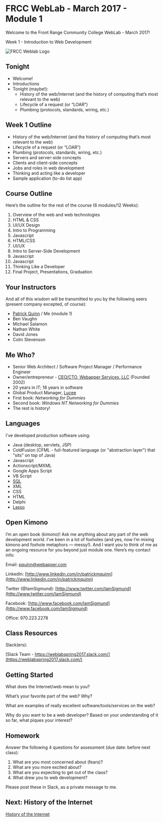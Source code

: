 # FRCC WebLab - March 2017 - Module 1

Welcome to the Front Range Community College WebLab - March 2017!

Week 1 - Introduction to Web Development

![FRCC Weblab Logo](/img/weblab_logo.png)

## Tonight

* Welcome!
* Introductions
* Tonight (maybe!):
  * History of the web/Internet (and the history of computing that’s most relevant to the web)
  * Lifecycle of a request (or “LOAR”)
  * Plumbing (protocols, standards, wiring, etc.)

<!--- Covered on intro night -->


## Week 1 Outline

* History of the web/Internet (and the history of computing that’s most relevant to the web) 
* Lifecycle of a request (or “LOAR”) 
* Plumbing (protocols, standards, wiring, etc.)
* Servers and server-side concepts
* Clients and client-side concepts
* Jobs and roles in web development
* Thinking and acting like a developer 
* Sample application (to-do list app) 



## Course Outline

Here’s the outline for the rest of the course (6 modules/12 Weeks):

1. Overview of the web and web technologies
2. HTML & CSS
3. UI/UX Design
4. Intro to Programming
5. Javascript
6. HTML/CSS
7. UI/UX
8. Intro to Server-Side Development
9. Javascript
10. Javascript
11. Thinking Like a Developer
12. Final Project, Presentations, Graduation



## Your Instructors

And all of this wisdom will be transmitted to you by the following seers (present company excepted, of course):

* [Patrick Quinn](http://www.linkedin.com/in/patrickmquinn) / Me (module 1)
* Ben Vaughn 
* Michael Salamon
* Nathan White
* David Jones 
* Colin Stevenson 

## Me Who?

* Senior Web Architect / Software Project Manager / Performance Engineer
* Owner/entrepreneur - [CEO/CTO, Webapper Services, LLC](http://www.webapper.com) (Founded 2002)
* 20 years in IT; 18 years in software
* Global Product Manager, [Lucee](http://www.lucee.org)
* First book: _Networking for Dummies_
* Second book: _Windows NT Networking for Dummies_
* The rest is history!

## Languages

I've developed production software using:

* Java (desktop, servlets, JSP)
* ColdFusion (CFML - full-featured language (or "abstraction layer") that "sits" on top of Java)
* Javascript
* Actionscript/MXML
* Google Apps Script
* VB Script
* [SQL](http://en.wikipedia.org/wiki/SQL) 
* XML
* CSS
* HTML
* Delphi
* [Lasso](http://en.wikipedia.org/wiki/Lasso_(programming_language))

## Open Kimono

I’m an open book (kimono)! Ask me anything about any part of the web development world. I’ve been in a lot of foxholes (and yes, now I’m mixing kimono and foxhole metaphors &mdash; messy!). And I want you to think of me as an ongoing resource for you beyond just module one. Here’s my contact info:

Email: [pquinn@webapper.com](mailto:pquinn@webapper.com)

LinkedIn: [http://www.linkedin.com/in/patrickmquinn](http://www.linkedin.com/in/patrickmquinn)

Twitter (@IamSigmund): [http://www.twitter.com/IamSigmund](http://www.twitter.com/IamSigmund)

Facebook: [http://www.facebook.com/IamSigmund](http://www.facebook.com/IamSigmund)

Office: 970.223.2278

## Class Resources

Slack(ers):

[Slack Team - https://weblabspring2017.slack.com/](https://weblabspring2017.slack.com/)

## Getting Started

What does the Internet/web mean to you?

What’s your favorite part of the web? Why?

What are examples of really excellent software/tools/services on the web?

Why do you want to be a web developer? Based on your understanding of it so far, what piques your interest? 

## Homework

Answer the following 4 questions for assessment (due date: before next class):

1. What are you most concerned about (fears)?
2. What are you more excited about?
3. What are you expecting to get out of the class?
4. What drew you to web development?

Please post these in Slack, as a private message to me. 



## Next: History of the Internet

[History of the Internet](?md=/course-content/module1_weblab_3-2017/history_of_the_internet.md)



